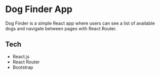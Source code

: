 # Dog Finder App
Dog Finder is a simple React app where users can see a list of available dogs and navigate between pages with React Router. 

## Tech
- React.js 
- React Router
- Bootstrap
